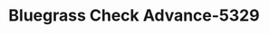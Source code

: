 ---
f_zip-code: 42445
f_state-code: KY
title: Bluegrass Check Advance-5329
f_phone: 270-365-1003
f_city-only: Princeton
f_address: 1031 W Main Street Princeton
f_location-unique-id: '5329'
slug: bluegrass-check-advance-5329
updated-on: '2024-05-30T13:46:58.046Z'
created-on: '2024-05-30T13:36:59.803Z'
published-on: '2024-05-30T13:54:32.469Z'
f_city-state: cms/city/princeton-ky.md
f_company: cms/company/bluegrass-check-advance.md
f_state: cms/state/kentucky.md
layout: '[payday-loan].html'
tags: payday-loan
---
